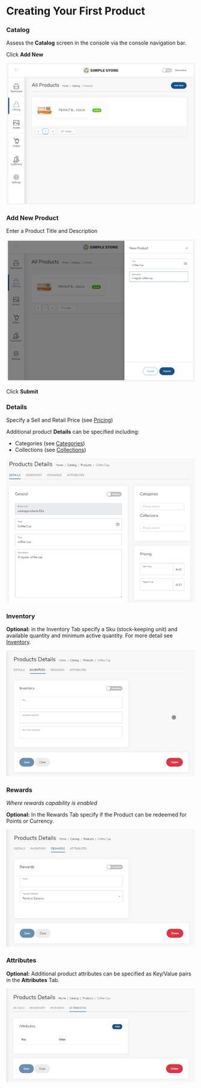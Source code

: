 # Creating Your First Product

### Catalog

Assess the **Catalog** screen in the console via the console navigation bar.

Click **Add New**

![](../.gitbook/assets/image%20%281%29.png)

### Add New Product

Enter a Product Title and Description

![](../.gitbook/assets/image%20%282%29.png)

Click **Submit**

###  Details

Specify a Sell and Retail Price \(see [Pricing](../catalog-1/pricing.md)\)

Additional product **Details** can be specified including:

* Categories \(see [Categories](../catalog-1/categories.md)\)
* Collections \(see [Collections](../catalog-1/collections.md)\)

![](../.gitbook/assets/image%20%283%29.png)



### Inventory

**Optional:** in the Inventory Tab specify a Sku \(stock-keeping unit\) and available quantity and minimum active quantity. For more detail see [Inventory](../catalog-1/inventory.md).

![](../.gitbook/assets/image%20%284%29.png)

###  Rewards

_Where rewards capability is enabled_

**Optional:** In the Rewards Tab specify if the Product can be redeemed for Points or Currency.

![](../.gitbook/assets/image%20%285%29.png)

### Attributes

**Optional:** Additional product attributes can be specified as Key/Value pairs in the **Attributes** Tab.

![](../.gitbook/assets/image%20%286%29.png)

